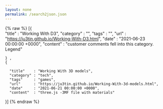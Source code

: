 ```yaml
---
layout: none
permalink: /search2json.json
---
```

{% raw %}
[{  
      "title"    : "Working With D3",
      "category" : "",
      "tags"     : "",
      "url"      : "https://ju3tin.github.io/Working-With-D3.html",
      "date"     : "2021-06-23 00:00:00 +0000",
      "content"  : "customer comments fell into this category. Legend"
      
    } ,
    {
      
      "title"    : "Working With 3D models",
      "category" : "tech",
      "tags"     : "games",
      "url"      : "https://ju3tin.github.io/Working-With-3d-models.html",
      "date"     : "2021-06-21 00:00:00 +0000",
      "content"  : "three.js -3MF file with materials"
 }]
 {% endraw %}
